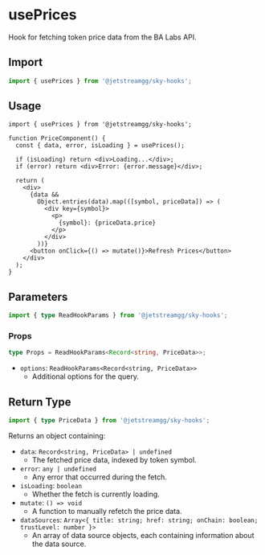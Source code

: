 # usePrices

Hook for fetching token price data from the BA Labs API.

## Import

```ts
import { usePrices } from '@jetstreamgg/sky-hooks';
```

## Usage

```tsx
import { usePrices } from '@jetstreamgg/sky-hooks';

function PriceComponent() {
  const { data, error, isLoading } = usePrices();

  if (isLoading) return <div>Loading...</div>;
  if (error) return <div>Error: {error.message}</div>;

  return (
    <div>
      {data &&
        Object.entries(data).map(([symbol, priceData]) => (
          <div key={symbol}>
            <p>
              {symbol}: {priceData.price}
            </p>
          </div>
        ))}
      <button onClick={() => mutate()}>Refresh Prices</button>
    </div>
  );
}
```

## Parameters

```ts
import { type ReadHookParams } from '@jetstreamgg/sky-hooks';
```

### Props

```ts
type Props = ReadHookParams<Record<string, PriceData>>;
```

- `options`: `ReadHookParams<Record<string, PriceData>>`
  - Additional options for the query.

## Return Type

```ts
import { type PriceData } from '@jetstreamgg/sky-hooks';
```

Returns an object containing:

- `data`: `Record<string, PriceData> | undefined`
  - The fetched price data, indexed by token symbol.
- `error`: `any | undefined`
  - Any error that occurred during the fetch.
- `isLoading`: `boolean`
  - Whether the fetch is currently loading.
- `mutate`: `() => void`
  - A function to manually refetch the price data.
- `dataSources`: `Array<{ title: string; href: string; onChain: boolean; trustLevel: number }>`
  - An array of data source objects, each containing information about the data source.
